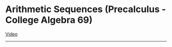 # Arithmetic Sequences (Precalculus - College Algebra 69)

[Video](https://www.youtube.com/watch?v=bxGmjouB6t4)

---
